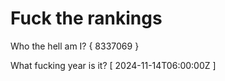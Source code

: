 # Fuck the rankings

Who the hell am I?
{ 8337069 }

What fucking year is it?
[ 2024-11-14T06:00:00Z ]
